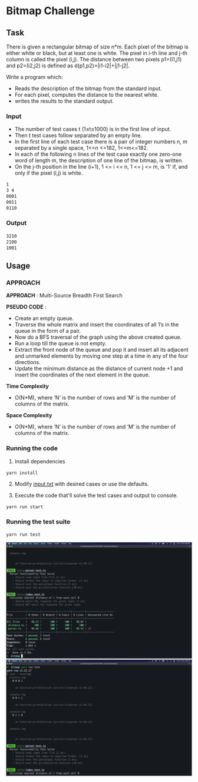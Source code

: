 # Bitmap Challenge

## Task

There is given a rectangular bitmap of size n\*m. Each pixel of the bitmap is either white or black, but at least one is white. The pixel in i-th line and j-th column is called the pixel (i,j). The distance between two pixels p1=(i1,j1) and p2=(i2,j2) is defined as d(p1,p2)=|i1-i2|+|j1-j2|.

Write a program which:

- Reads the description of the bitmap from the standard input.
- For each pixel, computes the distance to the nearest white.
- writes the results to the standard output.

### Input

- The number of test cases t (1≤t≤1000) is in the first line of input.
- Then t test cases follow separated by an empty line.
- In the first line of each test case there is a pair of integer numbers n, m separated by a single space, 1<=n <=182, 1<=m<=182.
- In each of the following n lines of the test case exactly one zero-one word of length m, the description of one line of the bitmap, is written.
- On the j-th position in the line (i+1), 1 <= i <= n, 1 <= j <= m, is '1' if, and only if the pixel (i,j) is white.

```
1
3 4
0001
0011
0110
```

### Output

```
3210
2100
1001
```

## Usage

### APPROACH

**APPROACH** : Multi-Source Breadth First Search

**PSEUDO CODE** : 
 - Create an empty queue.
 - Traverse the whole matrix and insert the coordinates of all 1’s in the queue in the form of a pair.
 - Now do a BFS traversal of the graph using the above created queue.
 - Run a loop till the queue is not empty.
 - Extract the front node of the queue and pop it and insert all its adjacent and unmarked elements by moving one step at a time in any of the four directions.
 - Update the minimum distance as the distance of current node +1 and insert the coordinates of the next element in the queue.

**Time Complexity** 
- O(N*M), where ‘N’ is the number of rows and ‘M’ is the number of columns of the matrix.

**Space Complexity**
- O(N*M), where ‘N’ is the number of rows and ‘M’ is the number of columns of the matrix.

### Running the code

1. Install dependencies

```
yarn install
```

2. Modify [input.txt](input.txt) with desired cases or use the defaults.

3. Execute the code that'll solve the test cases and output to console.

```
yarn run start
```

### Running the test suite

```
yarn run test
```

![](test-suite.png)
![](test-suite2.png)